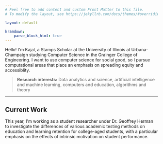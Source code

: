 ```yaml
---
# Feel free to add content and custom Front Matter to this file.
# To modify the layout, see https://jekyllrb.com/docs/themes/#overriding-theme-defaults

layout: default

kramdown: 
    parse_block_html: true
---
```


Hello! I'm Kajal, a Stamps Scholar at the University of Illinois at Urbana-Champaign studying Computer Science in the Grainger College of Engineering. I want to use computer science for social good, so I pursue computational areas that place an emphasis on spreading equity and accessiblity.

> **Research interests:** Data analytics and science, artificial intelligence and machine learning, computers and education, algorithms and theory

---
## Current Work
This year, I'm working as a student researcher under Dr. Geoffrey Herman to investigate the differences of various academic testing methods on education and learning retention for college-aged students, with a particular emphasis on the effects of intrinsic motivation on student performance.